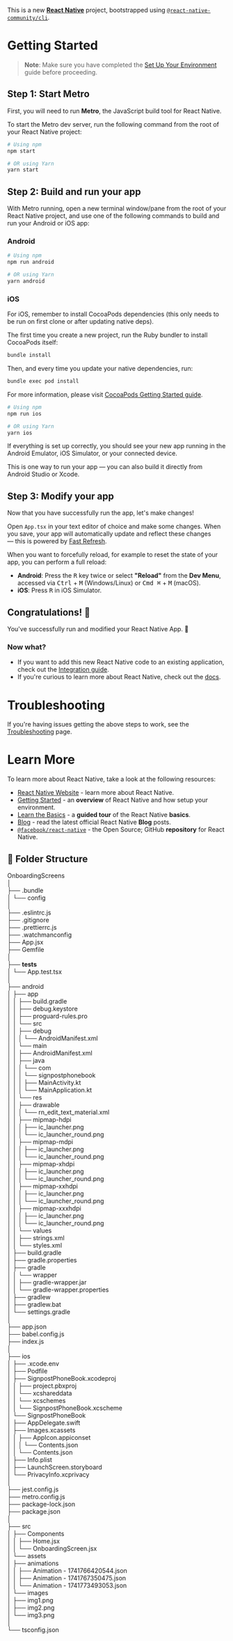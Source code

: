 This is a new [**React Native**](https://reactnative.dev) project, bootstrapped using [`@react-native-community/cli`](https://github.com/react-native-community/cli).

# Getting Started

> **Note**: Make sure you have completed the [Set Up Your Environment](https://reactnative.dev/docs/set-up-your-environment) guide before proceeding.

## Step 1: Start Metro

First, you will need to run **Metro**, the JavaScript build tool for React Native.

To start the Metro dev server, run the following command from the root of your React Native project:

```sh
# Using npm
npm start

# OR using Yarn
yarn start
```

## Step 2: Build and run your app

With Metro running, open a new terminal window/pane from the root of your React Native project, and use one of the following commands to build and run your Android or iOS app:

### Android

```sh
# Using npm
npm run android

# OR using Yarn
yarn android
```

### iOS

For iOS, remember to install CocoaPods dependencies (this only needs to be run on first clone or after updating native deps).

The first time you create a new project, run the Ruby bundler to install CocoaPods itself:

```sh
bundle install
```

Then, and every time you update your native dependencies, run:

```sh
bundle exec pod install
```

For more information, please visit [CocoaPods Getting Started guide](https://guides.cocoapods.org/using/getting-started.html).

```sh
# Using npm
npm run ios

# OR using Yarn
yarn ios
```

If everything is set up correctly, you should see your new app running in the Android Emulator, iOS Simulator, or your connected device.

This is one way to run your app — you can also build it directly from Android Studio or Xcode.

## Step 3: Modify your app

Now that you have successfully run the app, let's make changes!

Open `App.tsx` in your text editor of choice and make some changes. When you save, your app will automatically update and reflect these changes — this is powered by [Fast Refresh](https://reactnative.dev/docs/fast-refresh).

When you want to forcefully reload, for example to reset the state of your app, you can perform a full reload:

- **Android**: Press the <kbd>R</kbd> key twice or select **"Reload"** from the **Dev Menu**, accessed via <kbd>Ctrl</kbd> + <kbd>M</kbd> (Windows/Linux) or <kbd>Cmd ⌘</kbd> + <kbd>M</kbd> (macOS).
- **iOS**: Press <kbd>R</kbd> in iOS Simulator.

## Congratulations! :tada:

You've successfully run and modified your React Native App. :partying_face:

### Now what?

- If you want to add this new React Native code to an existing application, check out the [Integration guide](https://reactnative.dev/docs/integration-with-existing-apps).
- If you're curious to learn more about React Native, check out the [docs](https://reactnative.dev/docs/getting-started).

# Troubleshooting

If you're having issues getting the above steps to work, see the [Troubleshooting](https://reactnative.dev/docs/troubleshooting) page.

# Learn More

To learn more about React Native, take a look at the following resources:

- [React Native Website](https://reactnative.dev) - learn more about React Native.
- [Getting Started](https://reactnative.dev/docs/environment-setup) - an **overview** of React Native and how setup your environment.
- [Learn the Basics](https://reactnative.dev/docs/getting-started) - a **guided tour** of the React Native **basics**.
- [Blog](https://reactnative.dev/blog) - read the latest official React Native **Blog** posts.
- [`@facebook/react-native`](https://github.com/facebook/react-native) - the Open Source; GitHub **repository** for React Native.

## 📁 Folder Structure 

OnboardingScreens  
│  
├── .bundle  
│   └── config  
│  
├── .eslintrc.js  
├── .gitignore  
├── .prettierrc.js  
├── .watchmanconfig  
├── App.jsx  
├── Gemfile  
│  
├── __tests__  
│   └── App.test.tsx  
│  
├── android  
│   ├── app  
│   │   ├── build.gradle  
│   │   ├── debug.keystore  
│   │   ├── proguard-rules.pro  
│   │   └── src  
│   │       ├── debug  
│   │       │   └── AndroidManifest.xml  
│   │       └── main  
│   │           ├── AndroidManifest.xml  
│   │           ├── java  
│   │           │   └── com  
│   │           │       └── signpostphonebook  
│   │           │           ├── MainActivity.kt  
│   │           │           └── MainApplication.kt  
│   │           └── res  
│   │               ├── drawable  
│   │               │   └── rn_edit_text_material.xml  
│   │               ├── mipmap-hdpi  
│   │               │   ├── ic_launcher.png  
│   │               │   └── ic_launcher_round.png  
│   │               ├── mipmap-mdpi  
│   │               │   ├── ic_launcher.png  
│   │               │   └── ic_launcher_round.png  
│   │               ├── mipmap-xhdpi  
│   │               │   ├── ic_launcher.png  
│   │               │   └── ic_launcher_round.png  
│   │               ├── mipmap-xxhdpi  
│   │               │   ├── ic_launcher.png  
│   │               │   └── ic_launcher_round.png  
│   │               ├── mipmap-xxxhdpi  
│   │               │   ├── ic_launcher.png  
│   │               │   └── ic_launcher_round.png  
│   │               └── values  
│   │                   ├── strings.xml  
│   │                   └── styles.xml  
│   ├── build.gradle  
│   ├── gradle.properties  
│   ├── gradle  
│   │   └── wrapper  
│   │       ├── gradle-wrapper.jar  
│   │       └── gradle-wrapper.properties  
│   ├── gradlew  
│   ├── gradlew.bat  
│   └── settings.gradle  
│  
├── app.json  
├── babel.config.js  
├── index.js  
│  
├── ios  
│   ├── .xcode.env  
│   ├── Podfile  
│   ├── SignpostPhoneBook.xcodeproj  
│   │   ├── project.pbxproj  
│   │   └── xcshareddata  
│   │       └── xcschemes  
│   │           └── SignpostPhoneBook.xcscheme  
│   └── SignpostPhoneBook  
│       ├── AppDelegate.swift  
│       ├── Images.xcassets  
│       │   ├── AppIcon.appiconset  
│       │   │   └── Contents.json  
│       │   └── Contents.json  
│       ├── Info.plist  
│       ├── LaunchScreen.storyboard  
│       └── PrivacyInfo.xcprivacy  
│  
├── jest.config.js  
├── metro.config.js  
├── package-lock.json  
├── package.json  
│  
├── src  
│   ├── Components  
│   │   ├── Home.jsx  
│   │   └── OnboardingScreen.jsx  
│   └── assets  
│       ├── animations  
│       │   ├── Animation - 1741766420544.json  
│       │   ├── Animation - 1741767350475.json  
│       │   └── Animation - 1741773493053.json  
│       └── images  
│           ├── img1.png  
│           ├── img2.png  
│           └── img3.png  
│  
└── tsconfig.json  
